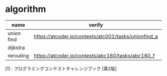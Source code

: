 # algorithm

| name | verify | reference |
----|----|---- 
| union find | https://atcoder.jp/contests/atc001/tasks/unionfind_a | [1] |
| dijkstra |  | [1] |
| rerouting | https://atcoder.jp/contests/abc160/tasks/abc160_f |  |

[1] : プログラミングコンテストチャレンジブック [第2版]

